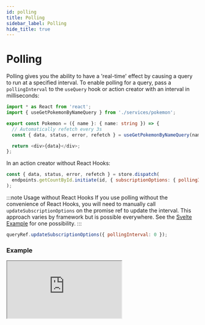 ```yaml
---
id: polling
title: Polling
sidebar_label: Polling
hide_title: true
---
```


# Polling

Polling gives you the ability to have a 'real-time' effect by causing a query to run at a specified interval. To enable polling for a query, pass a `pollingInterval` to the `useQuery` hook or action creator with an interval in milliseconds:

```ts title="src/Pokemon.tsx"
import * as React from 'react';
import { useGetPokemonByNameQuery } from './services/pokemon';

export const Pokemon = ({ name }: { name: string }) => {
  // Automatically refetch every 3s
  const { data, status, error, refetch } = useGetPokemonByNameQuery(name, { pollingInterval: 3000 });

  return <div>{data}</div>;
};
```

In an action creator without React Hooks:

```js
const { data, status, error, refetch } = store.dispatch(
  endpoints.getCountById.initiate(id, { subscriptionOptions: { pollingInterval: 3000 } })
);
```

:::note Usage without React Hooks
If you use polling without the convenience of React Hooks, you will need to manually call `updateSubscriptionOptions` on the promise ref to update the interval. This approach varies by framework but is possible everywhere. See the [Svelte Example](../examples/svelte) for one possibility.
:::

```js
queryRef.updateSubscriptionOptions({ pollingInterval: 0 });
```

### Example

<iframe
  src="https://codesandbox.io/embed/concepts-polling-gorpg?fontsize=12&hidenavigation=1&theme=dark"
  style={{ width: '100%', height: '600px', border: 0, borderRadius: '4px', overflow: 'hidden' }}
  title="rtk-query-react-hooks-example"
  allow="geolocation; microphone; camera; midi; vr; accelerometer; gyroscope; payment; ambient-light-sensor; encrypted-media; usb"
  sandbox="allow-modals allow-forms allow-popups allow-scripts allow-same-origin"
></iframe>
